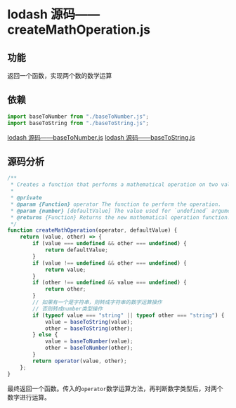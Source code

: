 # lodash 源码——createMathOperation.js

## 功能

返回一个函数，实现两个数的数学运算

## 依赖

```js
import baseToNumber from "./baseToNumber.js";
import baseToString from "./baseToString.js";
```

[lodash 源码——baseToNumber.js](internal/lodash源码——baseToNumber.md)
[lodash 源码——baseToString.js](internal/lodash源码——baseToString.md)

## 源码分析

```js
/**
 * Creates a function that performs a mathematical operation on two values.
 *
 * @private
 * @param {Function} operator The function to perform the operation.
 * @param {number} [defaultValue] The value used for `undefined` arguments.
 * @returns {Function} Returns the new mathematical operation function.
 */
function createMathOperation(operator, defaultValue) {
    return (value, other) => {
        if (value === undefined && other === undefined) {
            return defaultValue;
        }
        if (value !== undefined && other === undefined) {
            return value;
        }
        if (other !== undefined && value === undefined) {
            return other;
        }
        // 如果有一个是字符串，则转成字符串的数学运算操作
        // 否则转成number类型操作
        if (typeof value === "string" || typeof other === "string") {
            value = baseToString(value);
            other = baseToString(other);
        } else {
            value = baseToNumber(value);
            other = baseToNumber(other);
        }
        return operator(value, other);
    };
}
```

最终返回一个函数。传入的`operator`数学运算方法，再判断数字类型后，对两个数字进行运算。
